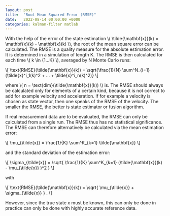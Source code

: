 ```yaml
---
layout: post
title:  "Root Mean Squared Error (RMSE)"
date:   2022-08-14 00:00:00 +0000
categories: kalman-filter matlab
---
```



With the help of the error of the state estimation \\( \tilde{\mathbf{x}}(k) = \mathbf{x}(k) - \mathbf{x}(k) \\), the root of the mean square error can be calculated. 
The RMSE is a quality measure for the absolute estimation error. 
It is determined in a simulation of length K. The RMSE is then calculated for each time \\( k \in {1...K} \\), averaged by N Monte Carlo runs:

\\[ \text{RMSE}(\tilde{\mathbf{x}}(k)) =  \sqrt{\frac{1}{N} \sum^N_{i=1} (\tilde{x}^i_1(k)^2 + ... + \tilde{x}^i_n(k)^2)} \\]

where \\( n = \text{dim}(\tilde{\mathbf{x}}(k)) \\)  is.
The RMSE should always be calculated only for elements of a certain kind, because it is not correct to add for example velocity and acceleration. 
If for example a velocity is chosen as state vector, then one speaks of the RMSE of the velocity. 
The smaller the RMSE, the better is state estimator or fusion algorithm.

If real measurement data are to be evaluated, the RMSE can only be calculated from a single run. 
The RMSE thus has no statistical significance. 
The RMSE can therefore alternatively be calculated via the mean estimation error:

\\[ \mu_{\tilde{x}} = \frac{1}{K} \sum^K_{k=1}  \tilde{\mathbf{x}} \\]

and the standard deviation of the estimation error:

\\[ \sigma_{\tilde{x}} = \sqrt{ \frac{1}{K} \sum^K_{k=1} (\tilde{\mathbf{x}}(k) - \mu_{\tilde{x}}  )^2 } \\]

with 

\\[ \text{RMSE}(\tilde{\mathbf{x}}(k)) = \sqrt{ \mu_{\tilde{x}}  + \sigma_{\tilde{x}} }  \. \\]

However, since the true state x must be known, this can only be done in practice can only be done with highly accurate reference data.


[jekyll-docs]: https://jekyllrb.com/docs/home
[jekyll-gh]:   https://github.com/jekyll/jekyll
[jekyll-talk]: https://talk.jekyllrb.com/
